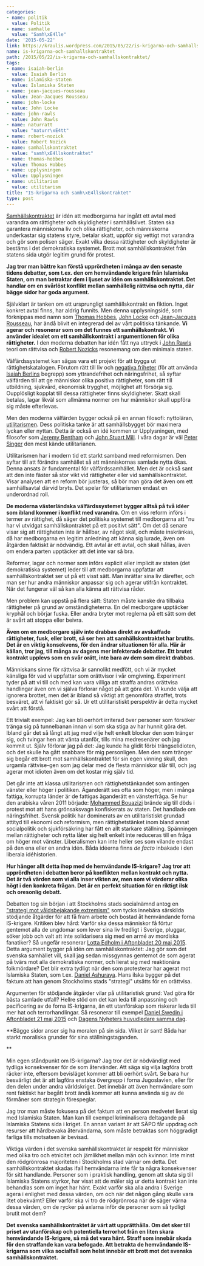 ```yaml
---
categories:
- name: politik
  value: Politik
- name: samhalle
  value: "Samh\xE4lle"
date: '2015-05-22'
link: https://kraulis.wordpress.com/2015/05/22/is-krigarna-och-samhallskontraktet/
name: is-krigarna-och-samhallskontraktet
path: /2015/05/22/is-krigarna-och-samhallskontraktet/
tags:
- name: isaiah-berlin
  value: Isaiah Berlin
- name: islamiska-staten
  value: Islamiska Staten
- name: jean-jacques-rousseau
  value: Jean-Jacques Rousseau
- name: john-locke
  value: John Locke
- name: john-rawls
  value: John Rawls
- name: naturratt
  value: "naturr\xE4tt"
- name: robert-nozick
  value: Robert Nozick
- name: samhallskontraktet
  value: "samh\xE4llskontraktet"
- name: thomas-hobbes
  value: Thomas Hobbes
- name: upplysningen
  value: Upplysningen
- name: utilitarism
  value: utilitarism
title: "IS-krigarna och samh\xE4llskontraktet"
type: post
---
```

[Samhällskontraktet](http://sv.wikipedia.org/wiki/Kontraktualism) är idén att medborgarna har ingått ett avtal med varandra om rättigheter och skyldigheter i samhällslivet. Staten ska garantera människorna liv och olika rättigheter, och människorna underkastar sig statens styre, betalar skatt, uppför sig vettigt mot varandra och gör som polisen säger. Exakt vilka dessa rättigheter och skyldigheter är bestäms i det demokratiska systemet. Brott mot samhällskontraktet från statens sida utgör legitim grund för protest.

**Jag tror man bättre kan förstå upprördheten i många av den senaste tidens debatter, som t.ex. den om hemvändande krigare från Islamiska Staten, om man betraktar dem i ljuset av idén om samhällskontraktet. Det handlar om en svårlöst konflikt mellan samhällelig rättvisa och nytta, där bägge sidor har goda argument.**



Självklart är tanken om ett ursprungligt samhällskontrakt en fiktion. Inget konkret avtal finns, har aldrig funnits. Men denna upplysningsidé, som förknippas med namn som [Thomas Hobbes](http://sv.wikipedia.org/wiki/Thomas_Hobbes), [John Locke](http://sv.wikipedia.org/wiki/John_Locke) och [Jean-Jacques Rousseau](http://sv.wikipedia.org/wiki/Jean-Jacques_Rousseau), har ändå blivit en integrerad del av vårt politiska tänkande. **Vi agerar och resonerar som om det funnes ett samhällskontrakt. Vi använder idealet om ett samhällskontrakt i argumentionen för olika rättigheter.** I den moderna debatten har idén fått nya uttryck i [John Rawls](http://sv.wikipedia.org/wiki/John_Rawls) teori om rättvisa och [Robert Nozicks](http://sv.wikipedia.org/wiki/Robert_Nozick) resonemang om den minimala staten.

Välfärdssystemet kan sägas vara ett projekt för att bygga ut rättighetskatalogen. Förutom rätt till liv och [negativa friheter](http://sv.wikipedia.org/wiki/Negativ_och_positiv_frihet) (för att använda [Isaiah Berlins](http://sv.wikipedia.org/wiki/Isaiah_Berlin) begrepp) som yttrandefrihet och näringsfrihet, så syftar välfärden till att ge människor olika positiva rättigheter, som rätt till utbildning, sjukvård, ekonomisk trygghet, möjlighet att försörja sig. Oupplösligt kopplat till dessa rättigheter finns skyldigheter. Skatt skall betalas, lagar likväl som allmänna normer om hur människor skall uppföra sig måste efterlevas.

Men den moderna välfärden bygger också på en annan filosofi: nyttoläran, [utilitarismen](http://sv.wikipedia.org/wiki/Utilitarism). Dess politiska tanke är att samhällsbygget bör maximera lyckan eller nyttan. Detta är också en idé kommen ur Upplysningen, med filosofer som [Jeremy Bentham](http://sv.wikipedia.org/wiki/Jeremy_Bentham) och [John Stuart Mill](http://sv.wikipedia.org/wiki/John_Stuart_Mill). I våra dagar är väl [Peter Singer](http://sv.wikipedia.org/wiki/Peter_Singer) den mest kände utilitarianen.

Utilitarismen har i modern tid ett starkt samband med reformismen. Den syftar till att förändra samhället så att människornas samlade nytta ökas. Denna ansats är fundamental för välfärdssamhället. Men det är också sant att den inte fäster så stor vikt vid rättigheter eller vid samhällskontraktet. Visar analysen att en reform bör justeras, så bör man göra det även om ett samhällsavtal därvid bryts. Det spelar för utilitarismen endast en underordnad roll.

**De moderna västerländska välfärdssystemet bygger alltså på två idéer som ibland kommer i konflikt med varandra.** Om en viss reform införs i termer av rättighet, då säger det politiska systemet till medborgarna att "nu har vi utvidgat samhällskontraktet på ett positivt sätt". Om det då senare visar sig att rättigheten inte är hållbar, av något skäl, och måste inskränkas, då har medborgarna en legitim anledning att känna sig lurade, även om åtgärden faktiskt är nödvändig. Ett avtal är ett avtal, och skall hållas, även om endera parten upptäcker att det inte var så bra.

Reformer, lagar och normer som införs explicit eller implicit av staten (det demokratiska systemet) leder till att medborgarna uppfattar att samhällskontraktet ser ut på ett visst sätt. Man inrättar sina liv därefter, och man ser hur andra människor anpassar sig och agerar utifrån kontraktet. När det fungerar väl så kan alla känna att rättvisa råder.

Men problem kan uppstå på flera sätt: Staten måste kanske dra tillbaka rättigheter på grund av omständigheterna. En del medborgare upptäcker kryphål och börjar fuska. Eller andra bryter mot reglerna på ett sätt som det är svårt att stoppa eller beivra.

**Även om en medborgare själv inte drabbas direkt av avskaffade rättigheter, fusk, eller brott, så ser hen att samhällskontraktet har brutits. Det är en viktig konsekvens, för den ändrar situationen för alla. Här är källan, tror jag, till många av dagens mer infekterade debatter. Ett brutet kontrakt upplevs som en svår orätt, inte bara av dem som direkt drabbas.**

Människans sinne för rättvisa är sannolikt medfött, och vi är mycket känsliga för vad vi uppfattar som orättvisor i vår omgivning. Experiment tyder på att vi till och med kan vara villiga att straffa andras orättvisa handlingar även om vi själva förlorar något på att göra det. Vi kunde välja att ignorera brottet, men det är ibland så viktigt att genomföra straffet, trots besväret, att vi faktiskt gör så. Ur ett utilitaristiskt perspektiv är detta mycket svårt att förstå.

Ett trivialt exempel: Jag kan bli oerhört irriterad över personer som försöker tränga sig på tunnelbanan innan vi som ska stiga av har hunnit göra det. Ibland går det så långt att jag med vilje helt enkelt blockar den som tränger sig, och tvingar hen att vänta utanför, tills mina medresenärer och jag kommit ut. Själv förlorar jag på det: Jag kunde ha glidit förbi trängselidioten, och det skulle ha gått snabbare för mig personligen. Men den som tränger sig begår ett brott mot samhällskontraktet för sin egen vinning skull, den urgamla rättvise-gen som jag delar med de flesta människor slår till, och jag agerar mot idioten även om det kostar mig själv tid.

Det går inte att klassa utilitarismen och rättighetstänkandet som antingen vänster eller höger i politiken. Äganderätt ses ofta som höger, men i många fattiga, korrupta länder är de fattigas äganderätt en vänsterfråga. Se hur den arabiska våren 2011 började: [Mohammed Bouazizi](http://sv.wikipedia.org/wiki/Mohammed_Bouazizi) brände sig till döds i protest mot att hans grönsaksvagn konfiskerats av staten. Det handlade om näringsfrihet. Svensk politik har dominerats av en utilitaristiskt grundad attityd till ekonomi och reformism, men rättighetstänket inom bland annat socialpolitik och sjukförsäkring har fått en allt starkare ställning. Spänningen mellan rättigheter och nytta låter sig helt enkelt inte reduceras till en fråga om höger mot vänster. Liberalismen kan inte heller ses som vilande endast på den ena eller en andra idén. Båda idéerna finns *de facto* inbakade i den liberala idéhistorien.

**Hur hänger allt detta ihop med de hemvändande IS-krigare? Jag tror att upprördheten i debatten beror på konflikten mellan kontrakt och nytta. Det är två värden som vi alla inser vikten av, men som vi värderar olika högt i den konkreta frågan. Det är en perfekt situation för en riktigt ilsk och oresonlig debatt.**

Debatten tog sin början i att Stockholms stads socialnämnd antog en ["strategi mot våldsbejakande extremism"](http://www.aftonbladet.se/nyheter/article20820527.ab) som tycks innebära särskilda stödjande åtgärder för att få fram arbete och bostad åt hemvändande forna IS-krigare. Kritiken blev hård: Varför ska dessa människor få förtur gentemot alla de ungdomar som lever sina liv fredligt i Sverige, pluggar, söker jobb och valt att inte solidarisera sig med en armé av mordiska fanatiker? Så ungefär resonerar [Lotta Edholm i Aftonbladet 20 maj 2015](http://www.aftonbladet.se/debatt/article20822939.ab). Detta argument bygger på idén om samhällskontraktet: Jag gör som det svenska samhället vill, skall jag sedan missgynnas gentemot de som agerat på tvärs mot alla demokratiska normer, och lierat sig med reaktionära folkmördare? Det blir extra tydligt när den som protesterar har agerat mot Islamiska Staten, som t.ex. [Daniel Ashuraya](http://www.svt.se/nyheter/regionalt/stockholm/daniel-stred-mot-is-fick-inget-stod). Hans ilska bygger på det faktum att han genom Stockholms stads "strategi" utsätts för en orättvisa.

Argumenten för stödjande åtgärder vilar på utilitaristisk grund: Vad göra för bästa samlade utfall? Hellre stöd om det kan leda till anpassning och pacificering av de forna IS-krigarna, än ett utanförskap som riskerar leda till mer hat och terrorhandlingar. Så resonerar till exempel [Daniel Swedin i Aftonbladet 21 maj 2015](http://www.aftonbladet.se/ledare/ledarkronika/danielswedin/article20826319.ab) och [Dagens Nyheters huvudledare samma dag](http://www.dn.se/ledare/huvudledare/ge-atervandarna-en-chans/).

**Bägge sidor anser sig ha moralen på sin sida. Vilket är sant! Båda har starkt moraliska grunder för sina ställningstaganden.

**

Min egen ståndpunkt om IS-krigarna? Jag tror det är nödvändigt med tydliga konsekvenser för de som återvänder. Att säga sig vilja lagföra brott räcker inte, eftersom bevisläget kommer att bli oerhört svårt. Se bara hur besvärligt det är att lagföra enstaka övergrepp i forna Jugoslavien, eller för den delen under andra världskriget. Det innebär att även hemvändare som rent faktiskt har begått brott ändå kommer att kunna använda sig av de förmåner som strategin förespeglar.

Jag tror man måste fokusera på det faktum att en person medvetet lierat sig med Islamiska Staten. Man kan till exempel kriminalisera deltagande på Islamiska Statens sida i kriget. En annan variant är att SÄPO får uppdrag och resurser att hårdbevaka återvändarna, som måste betraktas som höggradigt farliga tills motsatsen är bevisad.

Viktiga värden i det svenska samhällskontraktet är respekt för människor med olika tro och etnicitet och jämlikhet mellan män och kvinnor. Inte minst den rödgrönrosa majoriteten i Stockholms stad värnar om detta. Det samhällskontraktet skadas ifall hemvändarna inte får ta några konsekvenser för sitt handlande. Personer som i praktisk handling, genom att sluta sig till Islamiska Statens styrkor, har visat att de mäler sig ur detta kontrakt kan inte behandlas som om inget har hänt. Exakt varför ska alla andra i Sverige agera i enlighet med dessa värden, om och när det någon gång skulle vara litet obekvämt? Eller varför ska vi tro de rödgrönrosa när de säger värna dessa värden, om de rycker på axlarna inför de personer som så tydligt brutit mot dem?

**Det svenska samhällskontraktet är värt att upprätthålla. Om det sker till priset av utanförskap och potentiella terrorhot från en liten skara hemvändande IS-krigare, så må det vara hänt. Straff som innebär skada för den straffande kan vara befogade. Att betrakta de hemvändande IS-krigarna som vilka socialfall som helst innebär ett brott mot det svenska samhällskontraktet.**

